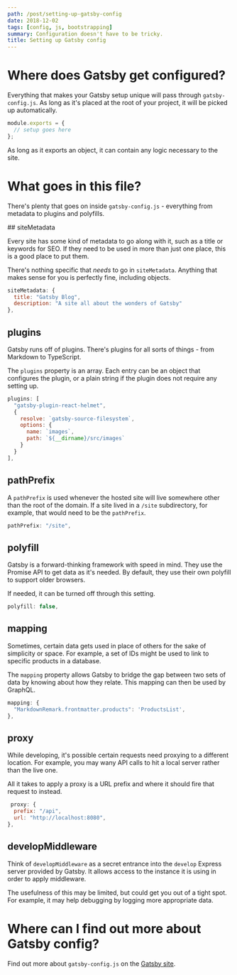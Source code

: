 ```yaml
---
path: /post/setting-up-gatsby-config
date: 2018-12-02
tags: [config, js, bootstrapping]
summary: Configuration doesn't have to be tricky.
title: Setting up Gatsby config
---
```


# Where does Gatsby get configured?

Everything that makes your Gatsby setup unique will pass through `gatsby-config.js`. As long as it's placed at the root of your project, it will be picked up automatically.

```js
module.exports = {
  // setup goes here
};
```

As long as it exports an object, it can contain any logic necessary to the site.

# What goes in this file?

There's plenty that goes on inside `gatsby-config.js` - everything from metadata to plugins and polyfills.

## siteMetadata

Every site has some kind of metadata to go along with it, such as a title or keywords for SEO. If they need to be used in more than just one place, this is a good place to put them.

There's nothing specific that _needs_ to go in `siteMetadata`. Anything that makes sense for you is perfectly fine, including objects.

```js
siteMetadata: {
  title: "Gatsby Blog",
  description: "A site all about the wonders of Gatsby"
},
```

## plugins

Gatsby runs off of plugins. There's plugins for all sorts of things - from Markdown to TypeScript.

The `plugins` property is an array. Each entry can be an object that configures the plugin, or a plain string if the plugin does not require any setting up.

```js
plugins: [
  "gatsby-plugin-react-helmet",
  {
    resolve: `gatsby-source-filesystem`,
    options: {
      name: `images`,
      path: `${__dirname}/src/images`
    }
  }
],
```

## pathPrefix

A `pathPrefix` is used whenever the hosted site will live somewhere other than the root of the domain. If a site lived in a `/site` subdirectory, for example, that would need to be the `pathPrefix`.

```js
pathPrefix: "/site",
```

## polyfill

Gatsby is a forward-thinking framework with speed in mind. They use the Promise API to get data as it's needed. By default, they use their own polyfill to support older browsers.

If needed, it can be turned off through this setting.

```js
polyfill: false,
```

## mapping

Sometimes, certain data gets used in place of others for the sake of simplicity or space. For example, a set of IDs might be used to link to specific products in a database.

The `mapping` property allows Gatsby to bridge the gap between two sets of data by knowing about how they relate. This mapping can then be used by GraphQL.

```js
mapping: {
  "MarkdownRemark.frontmatter.products": 'ProductsList',
},
```

## proxy

While developing, it's possible certain requests need proxying to a different location. For example, you may wany API calls to hit a local server rather than the live one.

All it takes to apply a proxy is a URL prefix and where it should fire that request to instead.

```js
 proxy: {
  prefix: "/api",
  url: "http://localhost:8080",
},
```

## developMiddleware

Think of `developMiddleware` as a secret entrance into the `develop` Express server provided by Gatsby. It allows access to the instance it is using in order to apply middleware.

The usefulness of this may be limited, but could get you out of a tight spot. For example, it may help debugging by logging more appropriate data.

# Where can I find out more about Gatsby config?

Find out more about `gatsby-config.js` on the [Gatsby site][config docs].

[config docs]: https://www.gatsbyjs.org/docs/gatsby-config/
